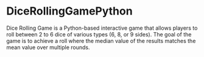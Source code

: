 # DiceRollingGamePython
Dice Rolling Game is a Python-based interactive game that allows players to roll between 2 to 6 dice of various types (6, 8, or 9 sides). The goal of the game is to achieve a roll where the median value of the results matches the mean value over multiple rounds.
